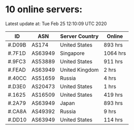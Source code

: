 # 10 online servers:

Latest update at: Tue Feb 25 12:10:09 UTC 2020

| ID | ASN | Server Country | Online |
| -- | --- | -------------- | ------ |
| #.D09B | AS174 | United States | 893 hrs |
| #.7F1D | AS63949 | Singapore | 1064 hrs |
| #.9FC3 | AS53889 | United States | 911 hrs |
| #.FEAD | AS63949 | United Kingdom | 2 hrs |
| #.40CC | AS51659 | Russia | 4 hrs |
| #.D3E0 | AS20473 | United States | 1 hrs |
| #.1625 | AS16509 | United States | 419 hrs |
| #.2A79 | AS63949 | Japan | 893 hrs |
| #.CA8A | AS49392 | Russia | 9 hrs |
| #.DD10 | AS63949 | United States | 114 hrs |

